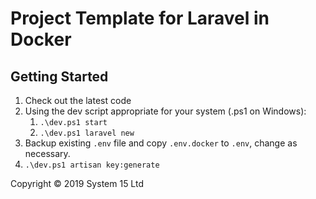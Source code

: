 # Project Template for Laravel in Docker

## Getting Started
1. Check out the latest code
2. Using the dev script appropriate for your system (.ps1 on Windows):
    1. `.\dev.ps1 start`
    2. `.\dev.ps1 laravel new` 
3. Backup existing `.env` file and copy `.env.docker` to `.env`, change as necessary.
4. `.\dev.ps1 artisan key:generate`

Copyright &copy; 2019 System 15 Ltd
